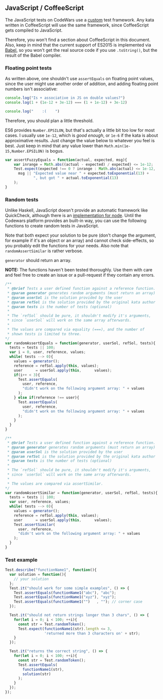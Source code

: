 JavaScript / CoffeeScript
-------------------------

The JavaScript tests on CodeWars use a [custom] test framework. Any kata written
in CoffeeScript will use the same framework, since CoffeeScript gets compiled
to JavaScript.

Therefore, you won't find a section about CoffeeScript in this document. Also,
keep in mind that the current support of ES2015 is implemented via [Babel], so
you won't get the real source code if you use `.toString()`, but the result of
the Babel compiler.

 [custom]: http://www.codewars.com/docs/js-slash-coffeescript-test-reference
 [Babel]: https://babeljs.io/

### Floating point tests

As written above, one shouldn't use `assertEquals` on floating point
values, since the user might use another order of addition, and adding
floating point numbers isn't associative:

``` javascript
console.log("Is + associative in JS on double values?")
console.log(1 + (1e-12 + 3e-12) === (1 + 1e-12) + 3e-12)

console.log("    :(    ")
```

Therefore, you should plan a little threshold.

ES6 provides `Number.EPSILON`, but that's actually a little bit too low for
most cases. I usually use `1e-12`, which is *good enough*, or `1e-6` if the
kata is about approximative results. Just change the value below to
whatever you feel is best. Just keep in mind that any value lower than
`Math.min(1e-15,Number.EPSILON)` is bogus.

``` javascript
var assertFuzzyEquals = function(actual, expected, msg){
    var inrange = Math.abs((actual - expected) / expected) <= 1e-12;
    Test.expect(expected !== 0 ? inrange : Math.abs(actual) <= 1e-12,
      msg || "Expected value near " + expected.toExponential(13) +
             ", but got " + actual.toExponential(13)
    );
}
```

### Random tests

Unlike Haskell, JavaScript doesn't provide an automatic framework like
QuickCheck, although there is an [implementation for
node](https://github.com/mcandre/node-quickcheck). Until the Codewars
platform provides an built-in way, you can use the following functions to
create random tests in JavaScript.

Note that both expect your solution to be pure (don't change the argument,
for example if it's an object or an array) and cannot check side-effects,
so you probably edit the functions for your needs. Also note that
`randomAssertSimilar` is rather verbose.

`generator` should return an array.

**NOTE:** The functions haven't been tested thoroughly. Use them with care
and feel free to create an issue or a pull-request if they contain any errors.

``` javascript
/**
 * @brief Tests a user defined function against a reference function.
 * @param generator generates random arguments (must return an array)
 * @param userSol is the solution provided by the user
 * @param refSol is the solution provided by the original kata author
 * @param tests is the number of tests (optional)
 *
 * The `refSol` should be pure, it shouldn't modify it's arguments,
 * since `userSol` will work on the same array afterwards.
 *
 * The values are compared via equality (===), and the number of
 * shown tests is limited to three.
*/
var randomAssertEquals = function(generator, userSol, refSol, tests){
  tests = tests || 100;
  var i = 0, user, reference, values;
  while( tests --> 0){
    values = generator();
    reference = refSol.apply(this, values);
    user      = userSol.apply(this,      values);
    if(i++ < 3){
      Test.assertEquals(
        user, reference,
        "didn't work on the following argument array: " + values
      );
    } else if(reference !== user){
      Test.assertEquals(
        user, reference,
        "didn't work on the following argument array: " + values
      );
    }
  }
}
```

``` javascript
/**
 * @brief Tests a user defined function against a reference function.
 * @param generator generates random arguments (must return an array)
 * @param userSol is the solution provided by the user
 * @param refSol is the solution provided by the original kata author
 * @param tests is the number of tests (optional)
 *
 * The `refSol` should be pure, it shouldn't modify it's arguments,
 * since `userSol` will work on the same array afterwards.
 *
 * The values are compared via assertSimilar.
*/
var randomAssertSimilar = function(generator, userSol, refSol, tests){
  tests = tests || 100;
  var user, reference, values;
  while( tests --> 0){
    values = generator();
    reference = refSol.apply(this, values);
    user      = userSol.apply(this,      values);
    Test.assertSimilar(
      user, reference,
      "didn't work on the following argument array: " + values
    );
  }
}
```

### Test example

``` javascript
Test.describe("functionName1", function(){
  var solution = function(){
    // your solution
  };
  Test.it("should work for some simple examples", () => {
    Test.assertEquals(functionName1("abc"), "abc");
    Test.assertEquals(functionName1("xyz"), "xyz");
    Test.assertEquals(functionName1("")   , ""); // corner case
  });

  Test.it("should not return strings longer than 3 chars", () => {
    for(let i = 0; i < 100; ++i){
      const str = Test.randomToken();
      Test.expect(functionName1(str).length <= 3,
                  'returned more than 3 characters on' + str);
    }
  });

  Test.it("returns the correct string", () => {
    for(let i = 0; i < 100; ++i){
      const str = Test.randomToken();
      Test.assertEquals(
        functionName1(str),
        solution(str)
      );
    }
  });
});
```
